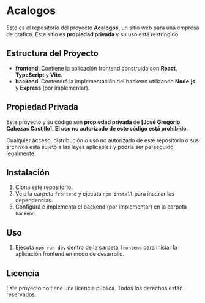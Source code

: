 # Acalogos

Este es el repositorio del proyecto **Acalogos**, un sitio web para una empresa de gráfica. Este sitio es **propiedad privada** y su uso está restringido.

## Estructura del Proyecto

- **frontend**: Contiene la aplicación frontend construida con **React**, **TypeScript** y **Vite**.
- **backend**: Contendrá la implementación del backend utilizando **Node.js** y **Express** (por implementar).

## Propiedad Privada

Este proyecto y su código son **propiedad privada** de **[José Gregorio Cabezas Castillo]**. **El uso no autorizado de este código está prohibido**.

Cualquier acceso, distribución o uso no autorizado de este repositorio o sus archivos está sujeto a las leyes aplicables y podría ser perseguido legalmente.

## Instalación

1. Clona este repositorio.
2. Ve a la carpeta `frontend` y ejecuta `npm install` para instalar las dependencias.
3. Configura e implementa el backend (por implementar) en la carpeta `backend`.

## Uso

1. Ejecuta `npm run dev` dentro de la carpeta `frontend` para iniciar la aplicación frontend en modo de desarrollo.

## Licencia

Este proyecto no tiene una licencia pública. Todos los derechos están reservados.
